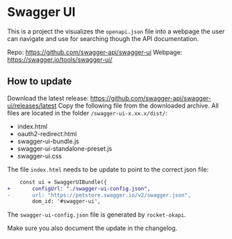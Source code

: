 # Swagger UI

This is a project the visualizes the `openapi.json` file into a webpage the user can navigate and
use for searching though the API documentation.

Repo: https://github.com/swagger-api/swagger-ui
Webpage: https://swagger.io/tools/swagger-ui/

## How to update
Download the latest release: https://github.com/swagger-api/swagger-ui/releases/latest
Copy the following file from the downloaded archive.
All files are located in the folder `/swagger-ui-x.xx.x/dist/`:
 - index.html
 - oauth2-redirect.html
 - swagger-ui-bundle.js
 - swagger-ui-standalone-preset.js
 - swagger-ui.css

The file `index.html` needs to be update to point to the correct json file:
```diff
    const ui = SwaggerUIBundle({
+       configUrl: "./swagger-ui-config.json",
-       url: "https://petstore.swagger.io/v2/swagger.json",
        dom_id: '#swagger-ui',
```
The `swagger-ui-config.json` file is generated by `rocket-okapi`.

Make sure you also document the update in the changelog.
